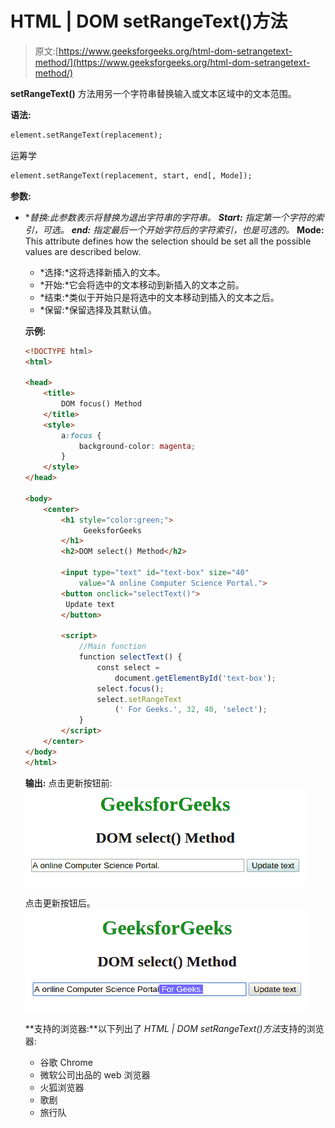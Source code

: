 # HTML | DOM setRangeText()方法

> 原文:[https://www.geeksforgeeks.org/html-dom-setrangetext-method/](https://www.geeksforgeeks.org/html-dom-setrangetext-method/)

**setRangeText()** 方法用另一个字符串替换输入或文本区域中的文本范围。

**语法:**

```html
element.setRangeText(replacement);
```

运筹学

```html
element.setRangeText(replacement, start, end[, Mode]);
```

**参数:**

*   **替换:**此参数表示将替换为退出字符串的字符串。*   **Start:** 指定第一个字符的索引，可选。*   **end:** 指定最后一个开始字符后的字符索引，也是可选的。*   **Mode:** This attribute defines how the selection should be set all the possible values are described below.
    *   *选择:*这将选择新插入的文本。
    *   *开始:*它会将选中的文本移动到新插入的文本之前。
    *   *结束:*类似于开始只是将选中的文本移动到插入的文本之后。
    *   *保留:*保留选择及其默认值。

    **示例:**

    ```html
    <!DOCTYPE html>
    <html>

    <head>
        <title>
            DOM focus() Method
        </title>
        <style>
            a:focus {
                background-color: magenta;
            }
        </style>
    </head>

    <body>
        <center>
            <h1 style="color:green;"> 
                 GeeksforGeeks 
            </h1>
            <h2>DOM select() Method</h2>

            <input type="text" id="text-box" size="40"
                value="A online Computer Science Portal.">
            <button onclick="selectText()">
             Update text
            </button>

            <script>
                //Main function 
                function selectText() {
                    const select = 
                        document.getElementById('text-box');
                    select.focus();
                    select.setRangeText
                        (' For Geeks.', 32, 40, 'select');
                }
            </script>
        </center>
    </body>            
    </html>        
    ```

    **输出:**
    点击更新按钮前:
    ![](img/de9211707fe8c956848b853bddbddb00.png)

    点击更新按钮后。
    ![](img/7c997a332c41ad9bdb515a04a4423299.png)

    **支持的浏览器:**以下列出了 *HTML | DOM setRangeText()方法*支持的浏览器:

    *   谷歌 Chrome
    *   微软公司出品的 web 浏览器
    *   火狐浏览器
    *   歌剧
    *   旅行队